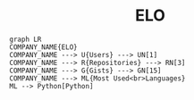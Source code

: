 <h1 align="center">ELO</h1>

```mermaid
graph LR
COMPANY_NAME{ELO}
COMPANY_NAME ---> U{Users} ---> UN[1]
COMPANY_NAME ---> R{Repositories} ---> RN[3]
COMPANY_NAME ---> G{Gists} ---> GN[15]
COMPANY_NAME ---> ML{Most Used<br>Languages}
ML --> Python[Python]
```
